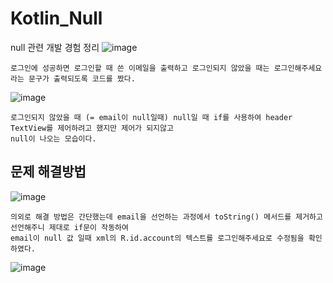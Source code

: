 # Kotlin_Null
null 관련 개발 경험 정리
![image](https://github.com/chihyunwon/Kotlin_Null/assets/58906858/47f880a7-ffac-4656-a409-219f76088d67)
```
로그인에 성공하면 로그인할 때 쓴 이메일을 출력하고 로그인되지 않았을 때는 로그인해주세요 라는 문구가 출력되도록 코드를 짰다.
```
![image](https://github.com/chihyunwon/Kotlin_Null/assets/58906858/7652e03b-5073-469c-8c93-6a5f57fa52fb)
```
로그인되지 않았을 때 (= email이 null일때) null일 때 if를 사용하여 header TextView를 제어하려고 했지만 제어가 되지않고
null이 나오는 모습이다.
```
## 문제 해결방법
![image](https://github.com/chihyunwon/Kotlin_Null/assets/58906858/60bbcb75-c5ab-4de5-8a9a-85e84c1e668d)
```
의외로 해결 방법은 간단했는데 email을 선언하는 과정에서 toString() 메서드를 제거하고 선언해주니 제대로 if문이 작동하여
email이 null 값 일때 xml의 R.id.account의 텍스트를 로그인해주세요로 수정됨을 확인하였다.
```
![image](https://github.com/chihyunwon/Kotlin_Null/assets/58906858/0cd6b3ec-c29d-4472-8548-4780b80a2f73)

